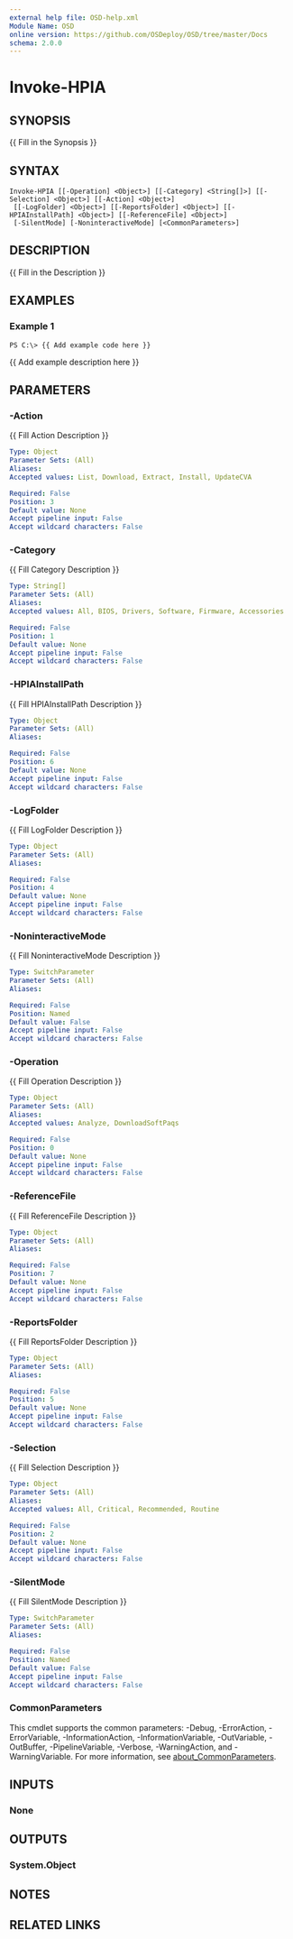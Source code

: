 ```yaml
---
external help file: OSD-help.xml
Module Name: OSD
online version: https://github.com/OSDeploy/OSD/tree/master/Docs
schema: 2.0.0
---
```


# Invoke-HPIA

## SYNOPSIS
{{ Fill in the Synopsis }}

## SYNTAX

```
Invoke-HPIA [[-Operation] <Object>] [[-Category] <String[]>] [[-Selection] <Object>] [[-Action] <Object>]
 [[-LogFolder] <Object>] [[-ReportsFolder] <Object>] [[-HPIAInstallPath] <Object>] [[-ReferenceFile] <Object>]
 [-SilentMode] [-NoninteractiveMode] [<CommonParameters>]
```

## DESCRIPTION
{{ Fill in the Description }}

## EXAMPLES

### Example 1
```
PS C:\> {{ Add example code here }}
```

{{ Add example description here }}

## PARAMETERS

### -Action
{{ Fill Action Description }}

```yaml
Type: Object
Parameter Sets: (All)
Aliases:
Accepted values: List, Download, Extract, Install, UpdateCVA

Required: False
Position: 3
Default value: None
Accept pipeline input: False
Accept wildcard characters: False
```

### -Category
{{ Fill Category Description }}

```yaml
Type: String[]
Parameter Sets: (All)
Aliases:
Accepted values: All, BIOS, Drivers, Software, Firmware, Accessories

Required: False
Position: 1
Default value: None
Accept pipeline input: False
Accept wildcard characters: False
```

### -HPIAInstallPath
{{ Fill HPIAInstallPath Description }}

```yaml
Type: Object
Parameter Sets: (All)
Aliases:

Required: False
Position: 6
Default value: None
Accept pipeline input: False
Accept wildcard characters: False
```

### -LogFolder
{{ Fill LogFolder Description }}

```yaml
Type: Object
Parameter Sets: (All)
Aliases:

Required: False
Position: 4
Default value: None
Accept pipeline input: False
Accept wildcard characters: False
```

### -NoninteractiveMode
{{ Fill NoninteractiveMode Description }}

```yaml
Type: SwitchParameter
Parameter Sets: (All)
Aliases:

Required: False
Position: Named
Default value: False
Accept pipeline input: False
Accept wildcard characters: False
```

### -Operation
{{ Fill Operation Description }}

```yaml
Type: Object
Parameter Sets: (All)
Aliases:
Accepted values: Analyze, DownloadSoftPaqs

Required: False
Position: 0
Default value: None
Accept pipeline input: False
Accept wildcard characters: False
```

### -ReferenceFile
{{ Fill ReferenceFile Description }}

```yaml
Type: Object
Parameter Sets: (All)
Aliases:

Required: False
Position: 7
Default value: None
Accept pipeline input: False
Accept wildcard characters: False
```

### -ReportsFolder
{{ Fill ReportsFolder Description }}

```yaml
Type: Object
Parameter Sets: (All)
Aliases:

Required: False
Position: 5
Default value: None
Accept pipeline input: False
Accept wildcard characters: False
```

### -Selection
{{ Fill Selection Description }}

```yaml
Type: Object
Parameter Sets: (All)
Aliases:
Accepted values: All, Critical, Recommended, Routine

Required: False
Position: 2
Default value: None
Accept pipeline input: False
Accept wildcard characters: False
```

### -SilentMode
{{ Fill SilentMode Description }}

```yaml
Type: SwitchParameter
Parameter Sets: (All)
Aliases:

Required: False
Position: Named
Default value: False
Accept pipeline input: False
Accept wildcard characters: False
```

### CommonParameters
This cmdlet supports the common parameters: -Debug, -ErrorAction, -ErrorVariable, -InformationAction, -InformationVariable, -OutVariable, -OutBuffer, -PipelineVariable, -Verbose, -WarningAction, and -WarningVariable. For more information, see [about_CommonParameters](http://go.microsoft.com/fwlink/?LinkID=113216).

## INPUTS

### None
## OUTPUTS

### System.Object
## NOTES

## RELATED LINKS
